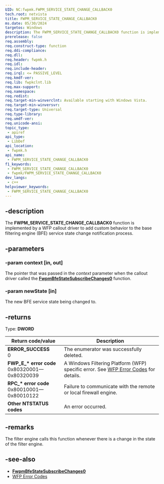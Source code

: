 ```yaml
---
UID: NC:fwpmk.FWPM_SERVICE_STATE_CHANGE_CALLBACK0
tech.root: netvista
title: FWPM_SERVICE_STATE_CHANGE_CALLBACK0
ms.date: 05/30/2024
targetos: Windows
description: The FWPM_SERVICE_STATE_CHANGE_CALLBACK0 function is implemented by a WFP callout driver to add custom behavior to the base filtering engine (BFE) service state change notification process.
prerelease: false
req.assembly: 
req.construct-type: function
req.ddi-compliance: 
req.dll: 
req.header: fwpmk.h
req.idl: 
req.include-header: 
req.irql: <= PASSIVE_LEVEL
req.kmdf-ver: 
req.lib: fwpkclnt.lib
req.max-support: 
req.namespace: 
req.redist: 
req.target-min-winverclnt: Available starting with Windows Vista.
req.target-min-winversvr: 
req.target-type: Universal
req.type-library: 
req.umdf-ver: 
req.unicode-ansi: 
topic_type:
 - apiref
api_type:
 - LibDef
api_location:
 - fwpmk.h
api_name:
 - FWPM_SERVICE_STATE_CHANGE_CALLBACK0
f1_keywords:
 - FWPM_SERVICE_STATE_CHANGE_CALLBACK0
 - fwpmk/FWPM_SERVICE_STATE_CHANGE_CALLBACK0
dev_langs:
 - c++
helpviewer_keywords:
 - FWPM_SERVICE_STATE_CHANGE_CALLBACK0
---
```


## -description

The **FWPM_SERVICE_STATE_CHANGE_CALLBACK0** function is implemented by a WFP callout driver to add custom behavior to the base filtering engine (BFE) service state change notification process.

## -parameters

### -param context [in, out]

The pointer that was passed in the *context* parameter when the callout driver called the **[FwpmBfeStateSubscribeChanges0](nf-fwpmk-fwpmbfestatesubscribechanges0.md)** function.

### -param newState [in]

The new BFE service state being changed to.

## -returns

Type: **DWORD**

| Return code/value | Description |
| --- | --- |
| **ERROR_SUCCESS**<br>0 | The enumerator was successfully deleted. |
| **FWP_E_\* error code**<br>0x80320001—0x80320039 | A Windows Filtering Platform (WFP) specific error. See [WFP Error Codes](/windows/win32/fwp/wfp-error-codes) for details. |
| **RPC_\* error code**<br>0x80010001—0x80010122 | Failure to communicate with the remote or local firewall engine. |
| **Other NTSTATUS codes** | An error occurred. |

## -remarks

The filter engine calls this function whenever there is a change in the state of the filter engine.

## -see-also

- **[FwpmBfeStateSubscribeChanges0](nf-fwpmk-fwpmbfestatesubscribechanges0.md)**
- [WFP Error Codes](/windows/win32/fwp/wfp-error-codes)